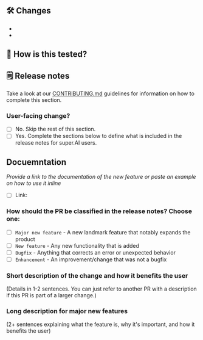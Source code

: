 ## 🛠 Changes
-
-

## 🧪 How is this tested?


## 🗒️ Release notes

Take a look at our [CONTRIBUTING.md](TBD) guidelines for information on how to complete this section.

### User-facing change?
- [ ] No. Skip the rest of this section.
- [ ] Yes. Complete the sections below to define what is included in the release notes for super.AI users.

## Docuemntation
*Provide a link to the documentation of the new feature or paste an example on how to use it inline*
- [ ] Link:

### How should the PR be classified in the release notes? Choose one:

- [ ] `Major new feature` - A new landmark feature that notably expands the product 
- [ ] `New feature` - Any new functionality that is added
- [ ] `Bugfix` - Anything that corrects an error or unexpected behavior
- [ ] `Enhancement` - An improvement/change that was not a bugfix

### Short description of the change and how it benefits the user

(Details in 1-2 sentences. You can just refer to another PR with a description if this PR is part of a larger change.)

### Long description for major new features

(2+ sentences explaining what the feature is, why it's important, and how it benefits the user)
